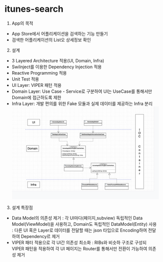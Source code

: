 # itunes-search

1. App의 목적
  - App Store에서 어플리케이션을 검색하는 기능 만들기
  - 검색한 어플리케이션의 List오 상세정보 확인

2. 설계
  - 3 Layered Architecture 적용(UI, Domain, Infra)
  - SwiInject를 이용한 Dependency Injection 적용 
  - Reactive Programming 적용
  - Unit Test 적용
  - UI Layer: VIPER 패턴 적용
  - Domain Layer: Use Case - Service로 구분하여 UI는 UseCase를 통해서만 Domain에 접근하도록 제한
  - Infra Layer: 개발 편의를 위한 Fake 모듈과 실제 데이터를 제공하는 Infra 분리
![Diagram](https://github.com/jedchoi/itunes-search/blob/master/Architecture.png)

3. 설계 특장점
  - Data Model의 의존성 제거
    : 각 UI마다(페이지,subview) 독립적인 Data Model(ViewModel)을 사용하고, Domain도 독립적인 DataModel(Entity) 사용
    : 다른 UI 혹은 Layer로 데이터를 전달할 때는 json 타입으로 Encoding하여 전달하여 Dependency르 제거
  - VIPER 패터 적용으로 각 UI간 의존성 최소화
    : RIBs와 비슷하 구조로 구성되 VIPER 패턴을 적용하여 각 UI 페이지는 Router를 통해서만 전환이 가능하여 의존성 제거
